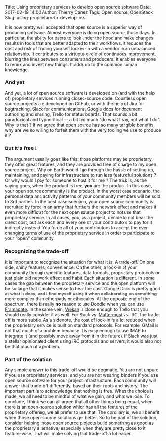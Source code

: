 Title: Using proprietary services to develop open source software
Date: 2017-02-19 14:00
Author: Thierry Carrez
Tags: Open source, OpenStack
Slug: using-proprietary-to-develop-oss

It is now pretty well accepted that open source is a superior way of
producing software. Almost everyone is doing open source those days.
In particular, the ability for users to look under the hood and make
changes results in tools that are better adapted to their workflows.
It reduces the cost and risk of finding yourself locked-in with a vendor
in an unbalanced relationship. It contributes to a virtuous circle of
continuous improvement, blurring the lines between consumers and producers.
It enables everyone to remix and invent new things. It adds up to the
common human knowledge.

### And yet

And yet, a lot of open source software is developed on (and with the help
of) proprietary services running closed-source code. Countless open source
projects are developed on GitHub, or with the help of Jira for bugtracking,
Slack for communications, Google docs for document authoring and sharing,
Trello for status boards. That sounds a bit paradoxical and hypocritical --
a bit too much "do what I say, not what I do". Why is that ? If we agree
that open source has so many tangible benefits, why are we so willing to
forfeit them with the very tooling we use to produce it ?

### But it's free !

The argument usually goes like this: those platforms may be proprietary, they
offer great features, and they are provided free of charge to my open source
project. Why on Earth would I go through the hassle of setting up,
maintaining, and paying for infrastructure to run less featureful solutions ?
Or why would I pay for someone to host it for me ? The trick is, as the
saying goes, when the product is free, **you** are the product. In this case,
your open source community is the product. In the worst case scenario, the
personal data and activity patterns of your community members will be sold
to 3rd parties. In the best case scenario, your open source community is
recruited by force in an army that furthers the network effect and makes it
even more difficult for the next open source project to not use that
proprietary service. In all cases, you, as a project, decide to not bear the
direct cost, but ask each and every one of your contributors to pay for it
indirectly instead. You force all of your contributors to accept the
ever-changing terms of use of the proprietary service in order to participate
to your "open" community.

### Recognizing the trade-off

It is important to recognize the situation for what it is. A trade-off.
On one side, shiny features, convenience. On the other, a lock-in of your
community through specific features, data formats, proprietary protocols or
just plain old network effect and habit. Each situation is different. In
some cases the gap between the proprietary service and the open platform
will be so large that it makes sense to bear the cost. Google Docs is pretty
good at what it does, and I find myself using it when collaborating on
something more complex than etherpads or ethercalcs. At the opposite end of
the spectrum, there is really **no** reason to use Doodle when you can use
[Framadate](https://framadate.org). In the same vein, [Wekan](https://wekan.io)
is close enough to Trello that you should really consider it as well.
For Slack vs. [Mattermost](https://about.mattermost.com) vs. IRC, the
trade-off is more subtle. As a sidenote, the cost of lock-in is a lot
reduced when the proprietary service is built on standard protocols. For
example, GMail is not that much of a problem because it is easy enough to
use IMAP to integrate it (and possibly move away from it in the future).
If Slack was just a stellar opinionated client using IRC protocols and
servers, it would also not be that much of a problem.

### Part of the solution

Any simple answer to this trade-off would be dogmatic. You are not unpure
if you use proprietary services, and you are not wearing blinders if you
use open source software for your project infrastructure. Each community
will answer that trade-off differently, based on their roots and history.
The important part is to acknowledge that nothing is free. When the choice
is made, we all need to be mindful of what we gain, and what we lose.
To conclude, I think we can all agree that all other things being equal, when
there is an open-source solution which has all the features of the
proprietary offering, we all prefer to use that. The corollary is, we all
benefit when those open-source solutions get better. So to be part of the
solution, consider helping those open source projects build something as
good as the proprietary alternative, especially when they are pretty close
to it feature-wise. That will make solving that trade-off a lot easier.
